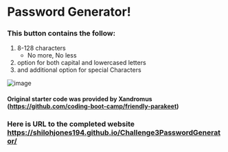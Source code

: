 # **Password Generator!**

### This button contains the follow:

1. 8-128 characters
   * No more, No less
2. option for both capital and lowercased letters
3. and additional option for special Characters

![image](https://user-images.githubusercontent.com/76697212/113530675-6ef50700-957b-11eb-9079-91cf8b35f6e9.png)

#### Original starter code was provided by Xandromus (https://github.com/coding-boot-camp/friendly-parakeet)

### Here is URL to the completed website https://shilohjones194.github.io/Challenge3PasswordGenerator/
